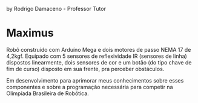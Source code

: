 by Rodrigo Damaceno - Professor Tutor

# Maximus

Robô construído com Arduíno Mega e dois motores de passo NEMA 17 de 4,2kgf. Equipado com 5 sensores de reflexividade IR (sensores de linha) dispostos linearmente, dois sensores de cor e um botão (do tipo chave de fim de curso) disposto em sua frente, pra perceber obstáculos.

Em desenvolvimento para aprimorar meus conhecimentos sobre esses componentes e sobre a programação necessária para competir na Olimpíada Brasileira de Robótica.
